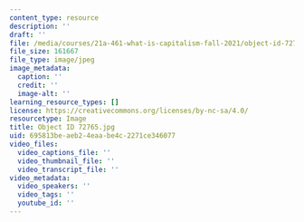 ```yaml
---
content_type: resource
description: ''
draft: ''
file: /media/courses/21a-461-what-is-capitalism-fall-2021/object-id-72765.jpg
file_size: 161667
file_type: image/jpeg
image_metadata:
  caption: ''
  credit: ''
  image-alt: ''
learning_resource_types: []
license: https://creativecommons.org/licenses/by-nc-sa/4.0/
resourcetype: Image
title: Object ID 72765.jpg
uid: 695813be-aeb2-4eaa-be4c-2271ce346077
video_files:
  video_captions_file: ''
  video_thumbnail_file: ''
  video_transcript_file: ''
video_metadata:
  video_speakers: ''
  video_tags: ''
  youtube_id: ''
---
```

